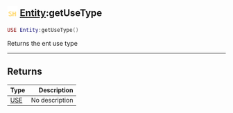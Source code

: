 ## <img src="../../.gitbook/assets/shared.png" width="24" height=24 /> [Entity](https://iaswiki.rawr.dev/readme/entity):getUseType

```lua
USE Entity:getUseType()
```

Returns the ent use type

------
## Returns

| Type   | Description |
| ------ | ----------: |
| [USE](https://iaswiki.rawr.dev/readme/use) | No description |

